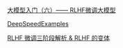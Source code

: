 [大模型入门（六）—— RLHF微调大模型](https://www.cnblogs.com/jiangxinyang/p/17374278.html)

[DeepSpeedExamples](https://github.com/deepspeedai/DeepSpeedExamples)

[RLHF 微调三阶段解析 &amp; RLHF 的变体](https://zhuanlan.zhihu.com/p/646934197)
